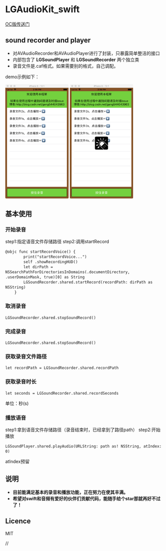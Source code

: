 # LGAudioKit_swift

[OC版传送门](https://github.com/gang544043963/LGAudioKit)

## sound recorder and player

- 对AVAudioRecorder和AVAudioPlayer进行了封装，只暴露简单整洁的接口
- 内部包含了 **LGSoundPlayer** 和 **LGSoundRecorder** 两个独立类
- 录音文件是.caf格式。如果需要别的格式，自己调配。

demo示例如下：

<img src="https://github.com/gang544043963/MyDataSource/blob/master/LGAudioKit_swift_image1.png" alt="CXLSlideList Screenshot" width="200" height="360"/>  <img src="https://github.com/gang544043963/MyDataSource/blob/master/LGAudioKit_swift_image2.png" alt="CXLSlideList Screenshot" width="200" height="360"/>

## 基本使用
### 开始录音
step1:指定语音文件存储路径
step2:调用startRecord
```
@objc func startRecordVoice() {
		print("startRecordVoice...")
        self .showRecordingHUD()
		let dirPath = NSSearchPathForDirectoriesInDomains(.documentDirectory, .userDomainMask, true)[0] as String
        LGSoundRecorder.shared.startRecord(recordPath: dirPath as NSString)
	}
```
### 取消录音
```
LGSoundRecorder.shared.stopSoundRecord()
```
### 完成录音
```
LGSoundRecorder.shared.stopSoundRecord()
```
### 获取录音文件路径
```
let recordPath = LGSoundRecorder.shared.recordPath
```
### 获取录音时长
```
let seconds = LGSoundRecorder.shared.recordSeconds
```
单位：秒(s)
### 播放语音
step1:拿到语音文件存储路径（录音结束时，已经拿到了路径path）
step2:开始播放
```
LGSoundPlayer.shared.playAudio(URLString: path as! NSString, atIndex: 0)
```
atIndex预留

## 说明

- **目前能满足基本的录音和播放功能，正在努力在使其丰满。**
- **希望对swift和音频有爱好的伙伴们贡献代码，能随手给个star那就再好不过了！**

## Licence
MIT

//
